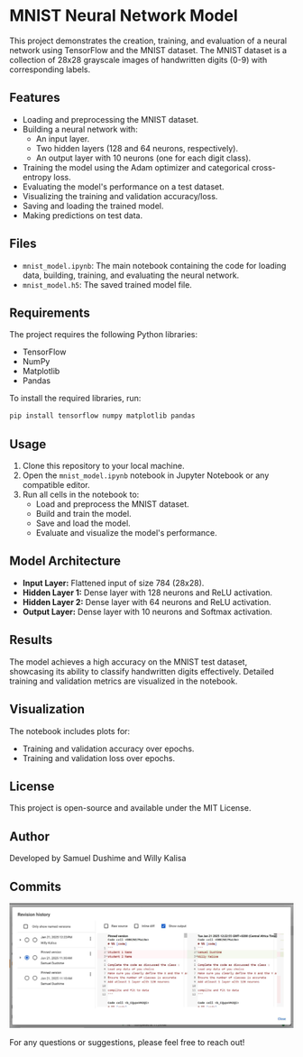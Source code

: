 # MNIST Neural Network Model

This project demonstrates the creation, training, and evaluation of a neural network using TensorFlow and the MNIST dataset. The MNIST dataset is a collection of 28x28 grayscale images of handwritten digits (0-9) with corresponding labels.

## Features
- Loading and preprocessing the MNIST dataset.
- Building a neural network with:
  - An input layer.
  - Two hidden layers (128 and 64 neurons, respectively).
  - An output layer with 10 neurons (one for each digit class).
- Training the model using the Adam optimizer and categorical cross-entropy loss.
- Evaluating the model's performance on a test dataset.
- Visualizing the training and validation accuracy/loss.
- Saving and loading the trained model.
- Making predictions on test data.

## Files
- `mnist_model.ipynb`: The main notebook containing the code for loading data, building, training, and evaluating the neural network.
- `mnist_model.h5`: The saved trained model file.

## Requirements
The project requires the following Python libraries:
- TensorFlow
- NumPy
- Matplotlib
- Pandas

To install the required libraries, run:
```bash
pip install tensorflow numpy matplotlib pandas
```

## Usage
1. Clone this repository to your local machine.
2. Open the `mnist_model.ipynb` notebook in Jupyter Notebook or any compatible editor.
3. Run all cells in the notebook to:
   - Load and preprocess the MNIST dataset.
   - Build and train the model.
   - Save and load the model.
   - Evaluate and visualize the model's performance.

## Model Architecture
- **Input Layer:** Flattened input of size 784 (28x28).
- **Hidden Layer 1:** Dense layer with 128 neurons and ReLU activation.
- **Hidden Layer 2:** Dense layer with 64 neurons and ReLU activation.
- **Output Layer:** Dense layer with 10 neurons and Softmax activation.

## Results
The model achieves a high accuracy on the MNIST test dataset, showcasing its ability to classify handwritten digits effectively. Detailed training and validation metrics are visualized in the notebook.

## Visualization
The notebook includes plots for:
- Training and validation accuracy over epochs.
- Training and validation loss over epochs.

## License
This project is open-source and available under the MIT License.

## Author
Developed by Samuel Dushime and Willy Kalisa

##  Commits
![colab](proof.JPG)



For any questions or suggestions, please feel free to reach out!



